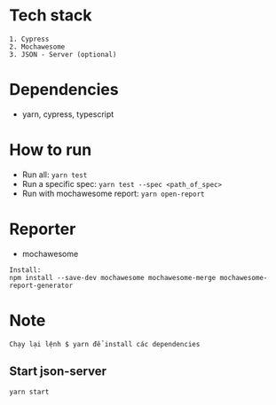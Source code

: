 # Tech stack
```
1. Cypress
2. Mochawesome
3. JSON - Server (optional)

```

# Dependencies
* yarn, cypress, typescript

# How to run
* Run all: ```yarn test```
* Run a specific spec: ```yarn test --spec <path_of_spec>```
* Run with mochawesome report: ```yarn open-report```

# Reporter
* mochawesome
```
Install:
npm install --save-dev mochawesome mochawesome-merge mochawesome-report-generator
```

# Note
```
Chạy lại lệnh $ yarn để install các dependencies
```
## Start json-server
```yarn start```